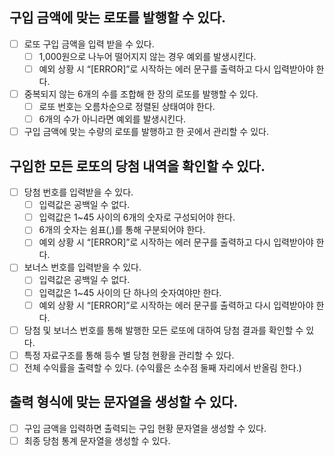 ## 구입 금액에 맞는 로또를 발행할 수 있다.
- [ ]  로또 구입 금액을 입력 받을 수 있다.
    - [ ]  1,000원으로 나누어 떨어지지 않는 경우 예외를 발생시킨다.
    - [ ]  예외 상황 시 “[ERROR]”로 시작하는 에러 문구를 출력하고 다시 입력받아야 한다.
- [ ]  중복되지 않는 6개의 수를 조합해 한 장의 로또를 발행할 수 있다.
    - [ ]  로또 번호는 오름차순으로 정렬된 상태여야 한다.
    - [ ]  6개의 수가 아니라면 예외를 발생시킨다.
- [ ]  구입 금액에 맞는 수량의 로또를 발행하고 한 곳에서 관리할 수 있다.

## 구입한 모든 로또의 당첨 내역을 확인할 수 있다.
- [ ]  당첨 번호를 입력받을 수 있다.
    - [ ]  입력값은 공백일 수 없다.
    - [ ]  입력값은 1~45 사이의 6개의 숫자로 구성되어야 한다.
    - [ ]  6개의 숫자는 쉼표(,)를 통해 구분되어야 한다.
    - [ ]  예외 상황 시 “[ERROR]”로 시작하는 에러 문구를 출력하고 다시 입력받아야 한다.
- [ ]  보너스 번호를 입력받을 수 있다.
    - [ ]  입력값은 공백일 수 없다.
    - [ ]  입력값은 1~45 사이의 단 하나의 숫자여야만 한다.
    - [ ]  예외 상황 시 “[ERROR]”로 시작하는 에러 문구를 출력하고 다시 입력받아야 한다.
- [ ]  당첨 및 보너스 번호를 통해 발행한 모든 로또에 대하여 당첨 결과를 확인할 수 있다.
- [ ]  특정 자료구조를 통해 등수 별 당첨 현황을 관리할 수 있다.
- [ ]  전체 수익률을 출력할 수 있다. (수익률은 소수점 둘째 자리에서 반올림 한다.)

## 출력 형식에 맞는 문자열을 생성할 수 있다.
- [ ]  구입 금액을 입력하면 출력되는 구입 현황 문자열을 생성할 수 있다.
- [ ]  최종 당첨 통계 문자열을 생성할 수 있다.